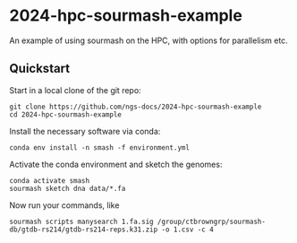 # 2024-hpc-sourmash-example

An example of using sourmash on the HPC, with options for parallelism etc.

## Quickstart

Start in a local clone of the git repo:
```
git clone https://github.com/ngs-docs/2024-hpc-sourmash-example
cd 2024-hpc-sourmash-example
```

Install the necessary software via conda:
```
conda env install -n smash -f environment.yml
```

Activate the conda environment and sketch the genomes:
```
conda activate smash
sourmash sketch dna data/*.fa
```

Now run your commands, like
```!
sourmash scripts manysearch 1.fa.sig /group/ctbrowngrp/sourmash-db/gtdb-rs214/gtdb-rs214-reps.k31.zip -o 1.csv -c 4
```
